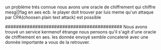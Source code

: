 un problème trés connue nous avons une oracle de chiffrement 
qui chiffre mesg||flag en aes ecb.
le player doit trouver par luis meme qu'un attaque par CPA(choosen plain text attack)
est possible

###########################################
Nous avons trouvé un service kermenof étrange nous pensons qu'il s'agit d'une oracle
de chiffrement en aes. les donnée envoyé semble concatené avec une donnée importante
a vous de la retrouver.
